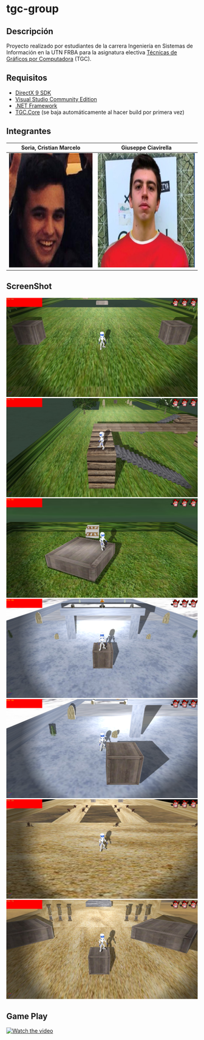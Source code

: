 # tgc-group
## Descripción
Proyecto realizado por estudiantes de la carrera Ingeniería en Sistemas de Información en la UTN FRBA para la asignatura electiva [Técnicas de Gráficos por Computadora](http://tgc-utn.github.io/) (TGC).

## Requisitos
* [DirectX 9 SDK](http://www.microsoft.com/en-us/download/details.aspx?displaylang=en&id=6812)
* [Visual Studio Community Edition](https://www.visualstudio.com/vs/community)
* [.NET Framework](https://www.microsoft.com/net/download/Windows/run)
* [TGC.Core](https://www.nuget.org/packages/TGC.Core/) (se baja automáticamente al hacer build por primera vez)

## Integrantes ##
Soria, Cristian Marcelo  |  Giuseppe Ciavirella
------------ | -------------
<img src="https://raw.githubusercontent.com/soriac/2018_1C_3011_LosPalmeras/master/TGC.Group/gh-img/soria.jpg" height="300"> | <img src="https://raw.githubusercontent.com/soriac/2018_1C_3011_LosPalmeras/master/TGC.Group/gh-img/pepeCrack.jpg" height="300">

## ScreenShot ##
![screenshot1](https://raw.githubusercontent.com/soriac/2018_1C_3011_LosPalmeras/master/TGC.Group/gh-img/1.jpg)
![screenshot2](https://raw.githubusercontent.com/soriac/2018_1C_3011_LosPalmeras/master/TGC.Group/gh-img/2.jpg)
![screenshot3](https://raw.githubusercontent.com/soriac/2018_1C_3011_LosPalmeras/master/TGC.Group/gh-img/3.png)
![screenshot4](https://raw.githubusercontent.com/soriac/2018_1C_3011_LosPalmeras/master/TGC.Group/gh-img/4.png)
![screenshot5](https://raw.githubusercontent.com/soriac/2018_1C_3011_LosPalmeras/master/TGC.Group/gh-img/5.png)
![screenshot6](https://raw.githubusercontent.com/soriac/2018_1C_3011_LosPalmeras/master/TGC.Group/gh-img/6.jpg)
![screenshot7](https://raw.githubusercontent.com/soriac/2018_1C_3011_LosPalmeras/master/TGC.Group/gh-img/7.jpg)

## Game Play ##
[![Watch the video](https://img.youtube.com/vi/rrhJkXLWQWY/0.jpg)](https://www.youtube.com/watch?v=rrhJkXLWQWY)
